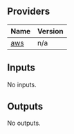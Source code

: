 <!-- BEGIN_TF_DOCS -->
## Providers

| Name | Version |
|------|---------|
| <a name="provider_aws"></a> [aws](#provider\_aws) | n/a |

## Inputs

No inputs.

## Outputs

No outputs.
<!-- END_TF_DOCS -->